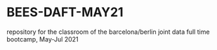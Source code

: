 # BEES-DAFT-MAY21
repository for the classroom of the barcelona/berlin joint data full time bootcamp, May-Jul 2021
